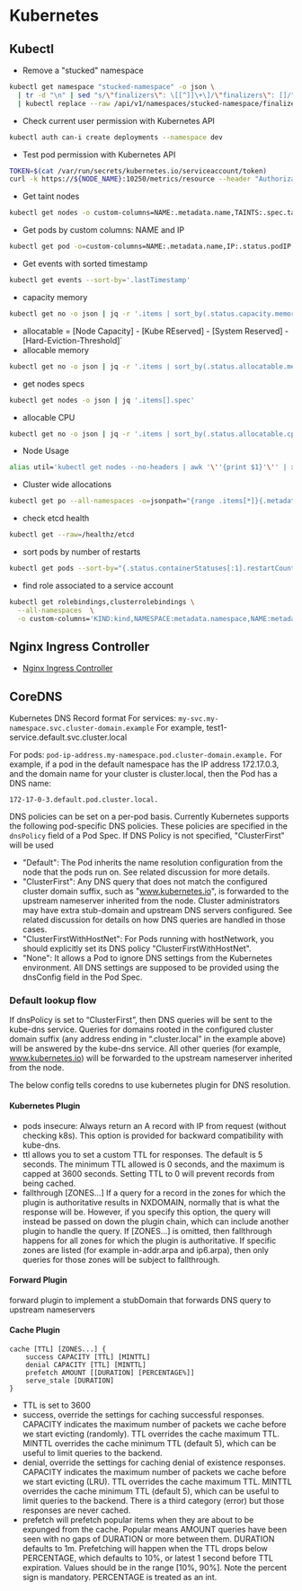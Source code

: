 # Kubernetes

## Kubectl

- Remove a "stucked" namespace

```sh
kubectl get namespace "stucked-namespace" -o json \
  | tr -d "\n" | sed "s/\"finalizers\": \[[^]]\+\]/\"finalizers\": []/" \
  | kubectl replace --raw /api/v1/namespaces/stucked-namespace/finalize -f -
```

- Check current user permission with Kubernetes API

```sh
kubectl auth can-i create deployments --namespace dev
```

- Test pod permission with Kubernetes API

```sh
TOKEN=$(cat /var/run/secrets/kubernetes.io/serviceaccount/token)
curl -k https://${NODE_NAME}:10250/metrics/resource --header "Authorization: Bearer $TOKEN"
```

- Get taint nodes

```sh
kubectl get nodes -o custom-columns=NAME:.metadata.name,TAINTS:.spec.taints --no-headers
```

- Get pods by custom columns: NAME and IP

```sh
kubectl get pod -o=custom-columns=NAME:.metadata.name,IP:.status.podIP
```

- Get events with sorted timestamp

```sh
kubectl get events --sort-by='.lastTimestamp'
```

- capacity memory

```sh
kubectl get no -o json | jq -r '.items | sort_by(.status.capacity.memory)[]|[.metadata.name,.status.capacity.memory]'
```

- allocatable = [Node Capacity] - [Kube REserved] - [System Reserved] - [Hard-Eviction-Threshold]`
- allocable memory

```sh
kubectl get no -o json | jq -r '.items | sort_by(.status.allocatable.memory)[]|[.metadata.name,.status.allocatable.memory]'
```

- get nodes specs

```sh
kubectl get nodes -o json | jq '.items[].spec'
```

- allocable CPU

```sh
kubectl get no -o json | jq -r '.items | sort_by(.status.allocatable.cpu)[]|[.metadata.name,.status.allocatable.cpu]'
```

- Node Usage

```sh
alias util='kubectl get nodes --no-headers | awk '\''{print $1}'\'' | xargs -I {} sh -c '\''echo {} ; kubectl describe node {} | grep Allocated -A 5 | grep -ve Event -ve Allocated -ve percent -ve -- ; echo '\'''
```

- Cluster wide allocations

```sh
kubectl get po --all-namespaces -o=jsonpath="{range .items[*]}{.metadata.namespace}:{.metadata.name}{'\n'}{range .spec.containers[*]}  {.name}:{.resources.requests.cpu}{'\n'}{end}{'\n'}{end}"
```

- check etcd health

```sh
kubectl get --raw=/healthz/etcd
```

- sort pods by number of restarts

```sh
kubectl get pods --sort-by="{.status.containerStatuses[:1].restartCount}"
```

- find role associated to a service account

```sh
kubectl get rolebindings,clusterrolebindings \
  --all-namespaces  \
  -o custom-columns='KIND:kind,NAMESPACE:metadata.namespace,NAME:metadata.name,SERVICE_ACCOUNTS:subjects[?(@.kind=="ServiceAccount")].name' | grep "<SERVICE_ACCOUNT_NAME>"
```

## Nginx Ingress Controller

- [Nginx Ingress Controller](https://kubernetes.github.io/ingress-nginx/troubleshooting/)


## CoreDNS

Kubernetes DNS Record format
For services: `my-svc.my-namespace.svc.cluster-domain.example`
For example, test1-service.default.svc.cluster.local

For pods: `pod-ip-address.my-namespace.pod.cluster-domain.example.`
For example, if a pod in the default namespace has the IP address 172.17.0.3, and the domain name for your cluster is cluster.local, then the Pod has a DNS name:

`172-17-0-3.default.pod.cluster.local.`

DNS policies can be set on a per-pod basis. Currently Kubernetes supports the following pod-specific DNS policies. These policies are specified in the `dnsPolicy` field of a Pod Spec. If DNS Policy is not specified, "ClusterFirst" will be used

- "Default": The Pod inherits the name resolution configuration from the node that the pods run on. See related discussion for more details.
- "ClusterFirst": Any DNS query that does not match the configured cluster domain suffix, such as "www.kubernetes.io", is forwarded to the upstream nameserver inherited from the node. Cluster administrators may have extra stub-domain and upstream DNS servers configured. See related discussion for details on how DNS queries are handled in those cases.
- "ClusterFirstWithHostNet": For Pods running with hostNetwork, you should explicitly set its DNS policy "ClusterFirstWithHostNet".
- "None": It allows a Pod to ignore DNS settings from the Kubernetes environment. All DNS settings are supposed to be provided using the dnsConfig field in the Pod Spec.

### Default lookup flow

If dnsPolicy is set to “ClusterFirst”, then DNS queries will be sent to the kube-dns service. Queries for domains rooted in the configured cluster domain suffix (any address ending in “.cluster.local” in the example above) will be answered by the kube-dns service. All other queries (for example, www.kubernetes.io) will be forwarded to the upstream nameserver inherited from the node.

The below config tells coredns to use kubernetes plugin for DNS resolution.

#### Kubernetes Plugin

- pods insecure: Always return an A record with IP from request (without checking k8s). This option is provided for backward compatibility with kube-dns.
- ttl allows you to set a custom TTL for responses. The default is 5 seconds. The minimum TTL allowed is 0 seconds, and the maximum is capped at 3600 seconds. Setting TTL to 0 will prevent records from being cached.
- fallthrough [ZONES…] If a query for a record in the zones for which the plugin is authoritative results in NXDOMAIN, normally that is what the response will be. However, if you specify this option, the query will instead be passed on down the plugin chain, which can include another plugin to handle the query. If [ZONES…] is omitted, then fallthrough happens for all zones for which the plugin is authoritative. If specific zones are listed (for example in-addr.arpa and ip6.arpa), then only queries for those zones will be subject to fallthrough.

#### Forward Plugin

forward plugin to implement a stubDomain that forwards DNS query to upstream nameservers

#### Cache Plugin

```
cache [TTL] [ZONES...] {
    success CAPACITY [TTL] [MINTTL]
    denial CAPACITY [TTL] [MINTTL]
    prefetch AMOUNT [[DURATION] [PERCENTAGE%]]
    serve_stale [DURATION]
}
```

- TTL is set to 3600
- success, override the settings for caching successful responses. CAPACITY indicates the maximum number of packets we cache before we start evicting (randomly). TTL overrides the cache maximum TTL. MINTTL overrides the cache minimum TTL (default 5), which can be useful to limit queries to the backend.
- denial, override the settings for caching denial of existence responses. CAPACITY indicates the maximum number of packets we cache before we start evicting (LRU). TTL overrides the cache maximum TTL. MINTTL overrides the cache minimum TTL (default 5), which can be useful to limit queries to the backend. There is a third category (error) but those responses are never cached.
- prefetch will prefetch popular items when they are about to be expunged from the cache. Popular means AMOUNT queries have been seen with no gaps of DURATION or more between them. DURATION defaults to 1m. Prefetching will happen when the TTL drops below PERCENTAGE, which defaults to 10%, or latest 1 second before TTL expiration. Values should be in the range [10%, 90%]. Note the percent sign is mandatory. PERCENTAGE is treated as an int.


